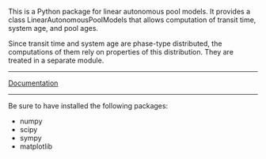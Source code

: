 This is a Python package for linear autonomous pool models.
It provides a class LinearAutonomousPoolModels that allows 
computation of transit time, system age, and pool ages.

Since transit time and system age are phase-type distributed, the computations 
of them rely on properties of this distribution. They are treated in a separate 
module.

---

[Documentation](http://lapm.readthedocs.io/en/latest/)

---

Be sure to have installed the following packages:

+ numpy
+ scipy
+ sympy
+ matplotlib

